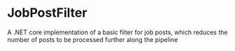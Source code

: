 # JobPostFilter
 A .NET core implementation of a basic filter for job posts, which reduces the number of posts to be processed further along the pipeline
